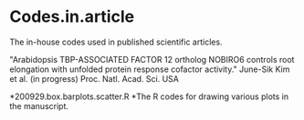 # Codes.in.article
The in-house codes used in published scientific articles.


"Arabidopsis TBP-ASSOCIATED FACTOR 12 ortholog NOBIRO6 controls root elongation with unfolded protein response cofactor activity."
June-Sik Kim et al. (in progress) Proc. Natl. Acad. Sci. USA  

*200929.box.barplots.scatter.R 
*The R codes for drawing various plots in the manuscript. 
